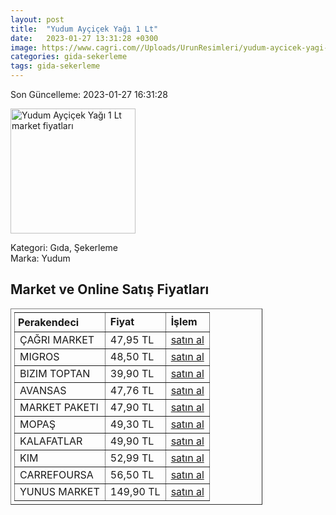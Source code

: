 ```yaml
---
layout: post
title:  "Yudum Ayçiçek Yağı 1 Lt"
date:   2023-01-27 13:31:28 +0300
image: https://www.cagri.com//Uploads/UrunResimleri/yudum-aycicek-yagi-1-lt-c9cd.jpg
categories: gida-sekerleme
tags: gida-sekerleme
---
```


Son Güncelleme: 2023-01-27 16:31:28

<img src="https://www.cagri.com//Uploads/UrunResimleri/yudum-aycicek-yagi-1-lt-c9cd.jpg" width="200" alt="Yudum Ayçiçek Yağı 1 Lt market fiyatları" />

Kategori: Gıda, Şekerleme
<br />
Marka: Yudum

<h2>Market ve Online Satış Fiyatları</h2>

<table border="1" style="padding: 5px;width:80%;">
  <tr>
    <td style="padding: 5px;"><strong>Perakendeci</strong></td>
    <td><strong>Fiyat</strong></td>
    <td><strong>İşlem</strong></td>
  </tr>
  <tr>
              <td title="Çağrı Market">ÇAĞRI MARKET</td>
              <td>47,95 TL</td>
              <td><a title="Çağrı Market" target="_blank" href="https://www.cagri.com/yudum-aycicek-yagi-1-lt">satın al</a></td>
            </tr><tr>
              <td title="Migros">MIGROS</td>
              <td>48,50 TL</td>
              <td><a title="Migros" target="_blank" href="https://www.migros.com.tr/yudum-aycicek-yagi-1-l-p-3eb841">satın al</a></td>
            </tr><tr>
              <td title="Bizim Toptan">BIZIM TOPTAN</td>
              <td>39,90 TL</td>
              <td><a title="Bizim Toptan" target="_blank" href="https://www.bizimtoptan.com.tr/yudum-aycicek-yagi-1-l">satın al</a></td>
            </tr><tr>
              <td title="Avansas">AVANSAS</td>
              <td>47,76 TL</td>
              <td><a title="Avansas" target="_blank" href="https://www.avansas.com/yudum-aycicek-yagi-1-lt-p-90930">satın al</a></td>
            </tr><tr>
              <td title="Market Paketi">MARKET PAKETI</td>
              <td>47,90 TL</td>
              <td><a title="Market Paketi" target="_blank" href="https://www.marketpaketi.com.tr/yudum-aycicek-yagi-1-lt-p-953">satın al</a></td>
            </tr><tr>
              <td title="Mopaş">MOPAŞ</td>
              <td>49,30 TL</td>
              <td><a title="Mopaş" target="_blank" href="https://www.mopas.com.tr/yudum-aycicek-yagi-1-l/p/1840">satın al</a></td>
            </tr><tr>
              <td title="Kalafatlar">KALAFATLAR</td>
              <td>49,90 TL</td>
              <td><a title="Kalafatlar" target="_blank" href="https://www.kalafatlar.com/urun/yudum-aycicek-yagi-1-lt">satın al</a></td>
            </tr><tr>
              <td title="Kim">KIM</td>
              <td>52,99 TL</td>
              <td><a title="Kim" target="_blank" href="https://www.kimgeldi.com/yudum-aycicek-yagi-1-lt">satın al</a></td>
            </tr><tr>
              <td title="CarrefourSA">CARREFOURSA</td>
              <td>56,50 TL</td>
              <td><a title="CarrefourSA" target="_blank" href="https://www.carrefoursa.com/yudum-aycicek-yagi-1-lt-p-30040683">satın al</a></td>
            </tr><tr>
              <td title="Yunus Market">YUNUS MARKET</td>
              <td>149,90 TL</td>
              <td><a title="Yunus Market" target="_blank" href="https://www.yunusonline.com/product/yudum-aycicek-yagi-1-lt/df319727-6cc0-4111-bc67-11fe6700f340">satın al</a></td>
            </tr>
</table>
